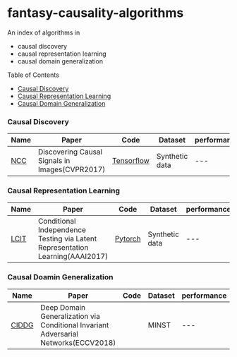 # fantasy-causality-algorithms

An index of algorithms in
- causal discovery
- causal representation learning
- causal domain generalization


 Table of Contents

- [Causal Discovery](#causal-discovery)
- [Causal Representation Learning](#causal-representation-learning)
- [Causal Domain Generalization](#causal-domain-generalization)

### Causal Discovery
|Name|Paper|Code|Dataset|performance
|---|---|---|---|---|
|[NCC](https://arxiv.org/pdf/1605.08179v2.pdf)|Discovering Causal Signals in Images(CVPR2017)|[Tensorflow](https://github.com/kyrs/NCC-experiments)|Synthetic data|---|

### Causal Representation Learning
|Name|Paper|Code|Dataset|performance
|---|---|---|---|---|
|[LCIT](https://arxiv.org/pdf/2209.01547v1.pdf)|Conditional Independence Testing via Latent Representation Learning(AAAI2017)|[Pytorch](https://github.com/baosws/lcit)|Synthetic data|---|

### Causal Doamin Generalization
|Name|Paper|Code|Dataset|performance
|---|---|---|---|---|
|[CIDDG](https://openaccess.thecvf.com/content_ECCV_2018/papers/Ya_Li_Deep_Domain_Generalization_ECCV_2018_paper.pdf)|Deep Domain Generalization via Conditional Invariant Adversarial Networks(ECCV2018)|[]()|MINST|---|

